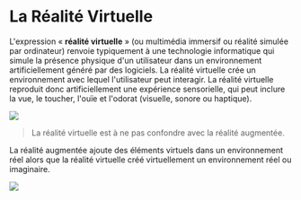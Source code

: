 # La Réalité Virtuelle

L'expression « **réalité virtuelle** » (ou multimédia immersif ou réalité simulée par ordinateur) renvoie typiquement à une technologie informatique qui simule la présence physique d'un utilisateur dans un environnement artificiellement généré par des logiciels. La réalité virtuelle crée un environnement avec lequel l'utilisateur peut interagir. La réalité virtuelle reproduit donc artificiellement une expérience sensorielle, qui peut inclure la vue, le toucher, l'ouïe et l'odorat (visuelle, sonore ou haptique).

![](https://imgs.search.brave.com/L3EooqSfIvrmvcw6XWEIsZalod49iU4rPcogWScFZaQ/rs:fit:711:225:1/g:ce/aHR0cHM6Ly90c2Uy/Lm1tLmJpbmcubmV0/L3RoP2lkPU9JUC5R/Y0s0V0xteHhzOG1y/UXNBODByYTNRSGFF/OCZwaWQ9QXBp)

> La réalité virtuelle est à ne pas confondre avec la réalité augmentée.

La réalité augmentée ajoute des éléments virtuels dans un environnement réel alors que la réalité virtuelle créé virtuellement un environnement réel ou imaginaire.

![](https://imgs.search.brave.com/4ned_UDtS4J66OA3tpiRMZ2ONBQ4ANUGlUIt1g7j8lw/rs:fit:1170:650:1/g:ce/aHR0cHM6Ly93d3cu/b21uaW5ub3YuY29t/L3dwLWNvbnRlbnQv/dXBsb2Fkcy8yMDE2/LzA2L2hvbG9sZW5z/LTNkLWNvcGllLTEx/NzB4NjUwLmpwZw)